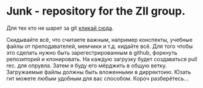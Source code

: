 # Junk - repository for the ZII group. 
Для тех кто не шарит за git [кликай сюда](https://www.youtube.com/watch?v=zZBiln_2FhM).

Скидывайте всё, что считаете важным, например конспекты, учебные файлы от преподавателей, мемчики и т.д. кидайте всё.
Для того чтобы это сделать нужно быть зарегестрированным в github, форкнуть репозиторий и клонировать.
На каждую загрузку будет создаваться pull rec. для опрувла. Затем я буду его мёрджить в общую ветку. 
Загружаемые файлы должны быть вложенными в дирректоию. 
Юзать гит можете любым удобным для вас способом.
Короч разберётесь... 
